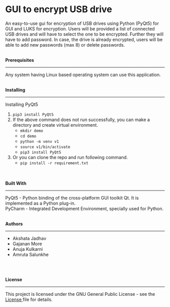 # GUI to encrypt USB drive
An easy-to-use gui for encryption of USB drives using Python (PyQt5) for GUI and LUKS for encryption. Users will be provided a list of connected USB drives and will have to select the one to be encrypted. Further they will have to add password. In case, the drive is already encrypted, users will be able to add new passwords (max 8) or delete passwords.
</br>
</br>

**Prerequisites** <hr/>
  Any system having Linux based operating system can use this application.
</br>
</br>

**Installing**<hr/>
  Installing PyQt5
	 <ol> <li>`pip3 install PyQt5`
	      <li>If the above command does not run successfully, you can make a directory and create virtual environment.
			<ul>	<li>`mkdir demo`
		       		<li> `cd demo`	
				<li> `python -m venv v1`
       				<li> `source v1/bin/activate`
       				<li>`pip3 install PyQt5`	
			</ul>
		<li>Or you can clone the repo and run following command.
	<ul><li>`pip install -r requirement.txt`<ul></ol>
</br>
</br>
**Built With** <hr/>
  PyQt5 - Python binding of the cross-platform GUI toolkit Qt. It is implemented as a Python plug-in. <br>
  PyCharm - Integrated Development Environment, specially used for Python.
</br>
</br>

**Authors** <hr/>
<ul><li>  Akshata Jadhav
<li>  Gajanan More
  <li>Anuja Kulkarni
  <li>Amruta Salunkhe</ul>
 </br>
</br>

**License**<hr/>
  This project is licensed under the GNU General Public License - see the <a href="https://github.com/udrivencrypt/udrivencrypt/blob/master/LICENSE"> License </a> file for details.
